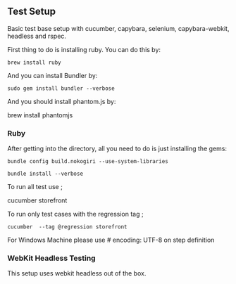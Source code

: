 ## Test Setup

Basic test base setup with cucumber, capybara, selenium, capybara-webkit, headless and rspec.

First thing to do is installing ruby. You can do this by:

    brew install ruby

And you can install Bundler by:

    sudo gem install bundler --verbose

And you should install phantom.js by:

   brew install phantomjs

### Ruby

After getting into the directory, all you need to do is just installing the gems:

    bundle config build.nokogiri --use-system-libraries

    bundle install --verbose

To run all test use ;

cucumber storefront

To run only test cases with the regression tag ;

    cucumber  --tag @regression storefront
    
For Windows Machine please use # encoding: UTF-8 on step definition 

### WebKit Headless Testing

This setup uses webkit headless out of the box.